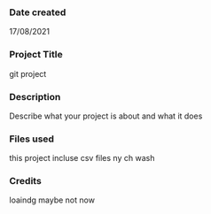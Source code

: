 >
### Date created
17/08/2021

### Project Title
git project

### Description
Describe what your project is about and what it does

### Files used
this project incluse
csv files
ny
ch
wash

### Credits
loaindg maybe not now